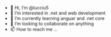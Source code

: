 - 👋 Hi, I’m @lucciu5
- 👀 I’m interested in .net and web development
- 🌱 I’m currently learning anguar and .net core
- 💞️ I’m looking to collaborate on anything
- 📫 How to reach me ...

<!---
lucciu5/lucciu5 is a ✨ special ✨ repository because its `README.md` (this file) appears on your GitHub profile.
You can click the Preview link to take a look at your changes.
--->

